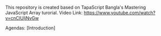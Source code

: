 This repository is created based on TapaScript Bangla's Mastering JavaScript Array turorial.
Video Link: https://www.youtube.com/watch?v=cnClUIjNvGw

Agendas:
[Introduction]